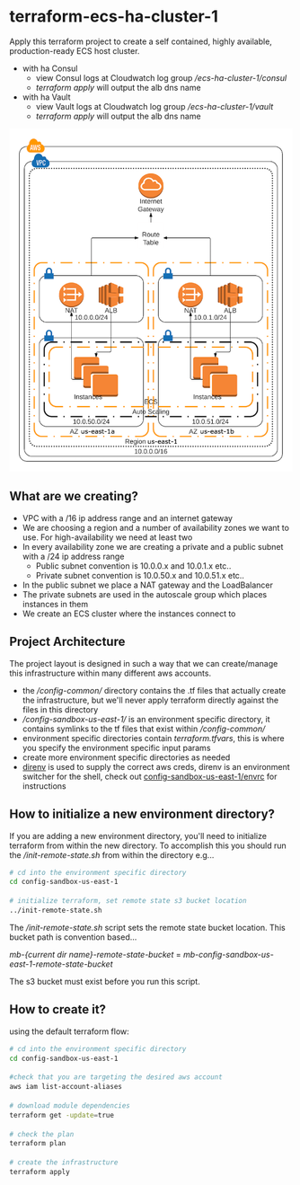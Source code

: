 # terraform-ecs-ha-cluster-1

Apply this terraform project to create a self contained, highly available, production-ready ECS host cluster.
- with ha Consul
    - view Consul logs at Cloudwatch log group */ecs-ha-cluster-1/consul*
    - *terraform apply* will output the alb dns name 
- with ha Vault
    - view Vault logs at Cloudwatch log group */ecs-ha-cluster-1/vault*
    - *terraform apply* will output the alb dns name

![ECS infra](img/ecs-infra.png)

## What are we creating?

* VPC with a /16 ip address range and an internet gateway
* We are choosing a region and a number of availability zones we want to use. For high-availability we need at least two
* In every availability zone we are creating a private and a public subnet with a /24 ip address range
  * Public subnet convention is 10.0.0.x and 10.0.1.x etc..
  * Private subnet convention is 10.0.50.x and 10.0.51.x etc..
* In the public subnet we place a NAT gateway and the LoadBalancer
* The private subnets are used in the autoscale group which places instances in them
* We create an ECS cluster where the instances connect to

## Project Architecture

The project layout is designed in such a way that we can create/manage this infrastructure within many different aws accounts.
- the */config-common/* directory contains the .tf files that actually create the infrastructure, but we'll never apply terraform directly against the files in this directory
- */config-sandbox-us-east-1/* is an environment specific directory, it contains symlinks to the tf files that exist within */config-common/*
- environment specific directories contain *terraform.tfvars*, this is where you specify the environment specific input params
- create more environment specific directories as needed
- [direnv](https://direnv.net/) is used to supply the correct aws creds, direnv is an environment switcher for the shell, check out [config-sandbox-us-east-1/envrc](config-sandbox-us-east-1/envrc) for instructions

## How to initialize a new environment directory?

If you are adding a new environment directory, you'll need to initialize terraform from within the new directory. To accomplish this
you should run the */init-remote-state.sh* from within the directory e.g...

```bash
# cd into the environment specific directory
cd config-sandbox-us-east-1

# initialize terraform, set remote state s3 bucket location
../init-remote-state.sh
```

The */init-remote-state.sh* script sets the remote state bucket location. This bucket path is convention based... 

*mb-{current dir name}-remote-state-bucket* = *mb-config-sandbox-us-east-1-remote-state-bucket*
  
The s3 bucket must exist before you run this script.

## How to create it?

using the default terraform flow:

```bash
# cd into the environment specific directory
cd config-sandbox-us-east-1

#check that you are targeting the desired aws account
aws iam list-account-aliases 

# download module dependencies
terraform get -update=true

# check the plan
terraform plan

# create the infrastructure
terraform apply
```
